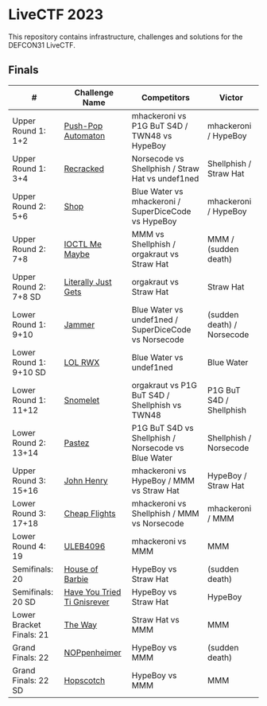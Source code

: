 # LiveCTF 2023

This repository contains infrastructure, challenges and solutions for the DEFCON31 LiveCTF.

## Finals

| #                        | Challenge Name                                                          | Competitors                                          | Victor                     |
|--------------------------|-------------------------------------------------------------------------|------------------------------------------------------|----------------------------|
| Upper Round 1: 1+2       | [Push-Pop Automaton](./challenges/push-pop-automaton)                   | mhackeroni vs P1G BuT S4D / TWN48 vs HypeBoy         | mhackeroni / HypeBoy       |
| Upper Round 1: 3+4       | [Recracked](./challenges/recracked)                                     | Norsecode vs Shellphish / Straw Hat vs undef1ned     | Shellphish / Straw Hat     |
| Upper Round 2: 5+6       | [Shop](./challenges/shop)                                               | Blue Water vs mhackeroni / SuperDiceCode vs HypeBoy  | mhackeroni / HypeBoy       |
| Upper Round 2: 7+8       | [IOCTL Me Maybe](./challenges/ioctl-me-maybe)                           | MMM vs Shellphish / orgakraut vs Straw Hat           | MMM / (sudden death)       |
| Upper Round 2: 7+8 SD    | [Literally Just Gets](./challenges/literally-just-gets)                 | orgakraut vs Straw Hat                               | Straw Hat                  |
| Lower Round 1: 9+10      | [Jammer](./challenges/jammer)                                           | Blue Water vs undef1ned / SuperDiceCode vs Norsecode | (sudden death) / Norsecode |
| Lower Round 1: 9+10 SD   | [LOL RWX](./challenges/lol-rwx)                                         | Blue Water vs undef1ned                              | Blue Water                 |
| Lower Round 1: 11+12     | [Snomelet](./challenges/snomelet)                                       | orgakraut vs P1G BuT S4D / Shellphish vs TWN48       | P1G BuT S4D / Shellphish   |
| Lower Round 2: 13+14     | [Pastez](./challenges/pastez)                                           | P1G BuT S4D vs Shellphish / Norsecode vs Blue Water  | Shellphish / Norsecode     |
| Upper Round 3: 15+16     | [John Henry](./challenges/john-henry)                                   | mhackeroni vs HypeBoy / MMM vs Straw Hat             | HypeBoy / Straw Hat        |
| Lower Round 3: 17+18     | [Cheap Flights](./challenges/cheap-flights)                             | mhackeroni vs Shellphish / MMM vs Norsecode          | mhackeroni / MMM           |
| Lower Round 4: 19        | [ULEB4096](./challenges/uleb4096)                                       | mhackeroni vs MMM                                    | MMM                        |
| Semifinals: 20           | [House of Barbie](./challenges/house-of-barbie)                         | HypeBoy vs Straw Hat                                 | (sudden death)             |
| Semifinals: 20 SD        | [Have You Tried Ti Gnisrever](./challenges/have-you-tried-ti-gnisrever) | HypeBoy vs Straw Hat                                 | HypeBoy                    |
| Lower Bracket Finals: 21 | [The Way](./challenges/the-way)                                         | Straw Hat vs MMM                                     | MMM                        |
| Grand  Finals: 22        | [NOPpenheimer](./challenges/noppenheimer)                               | HypeBoy vs MMM                                       | (sudden death)             |
| Grand  Finals: 22 SD     | [Hopscotch](./challenges/hopscotch)                                     | HypeBoy vs MMM                                       | MMM                        |
